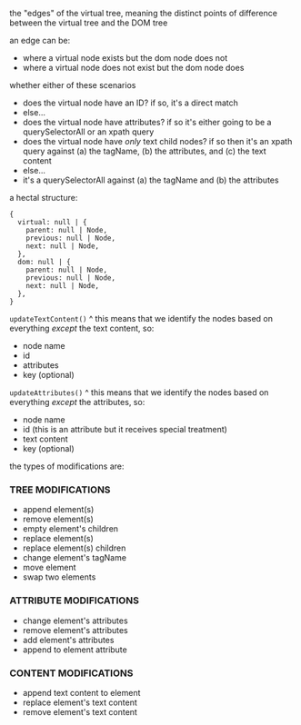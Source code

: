 the "edges" of the virtual tree,
meaning the distinct points of difference between the virtual tree and the DOM tree

an edge can be:

- where a virtual node exists but the dom node does not
- where a virtual node does not exist but the dom node does

whether either of these scenarios

- does the virtual node have an ID? if so, it's a direct match
- else...
- does the virtual node have attributes? if so it's either going to be a querySelectorAll or an xpath query
- does the virtual node have _only_ text child nodes? if so then it's an xpath query against (a) the tagName, (b) the attributes, and (c) the text content
- else...
- it's a querySelectorAll against (a) the tagName and (b) the attributes

a hectal structure:

```
{
  virtual: null | {
    parent: null | Node,
    previous: null | Node,
    next: null | Node,
  },
  dom: null | {
    parent: null | Node,
    previous: null | Node,
    next: null | Node,
  },
}
```

`updateTextContent()`
^ this means that we identify the nodes based on everything _except_ the text content, so:

- node name
- id
- attributes
- key (optional)

`updateAttributes()`
^ this means that we identify the nodes based on everything _except_ the attributes, so:

- node name
- id (this is an attribute but it receives special treatment)
- text content
- key (optional)

the types of modifications are:

### TREE MODIFICATIONS

- append element(s)
- remove element(s)
- empty element's children
- replace element(s)
- replace element(s) children
- change element's tagName
- move element
- swap two elements

### ATTRIBUTE MODIFICATIONS

- change element's attributes
- remove element's attributes
- add element's attributes
- append to element attribute

### CONTENT MODIFICATIONS

- append text content to element
- replace element's text content
- remove element's text content
